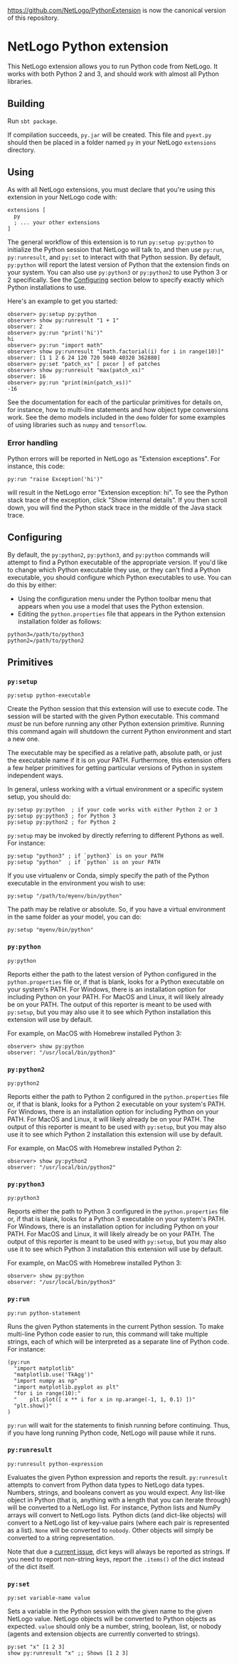 https://github.com/NetLogo/PythonExtension is now the canonical version of this repository.

# NetLogo Python extension

This NetLogo extension allows you to run Python code from NetLogo. It works with both Python 2 and 3, and should work with almost all Python libraries.

## Building

Run `sbt package`.

If compilation succeeds, `py.jar` will be created. This file and `pyext.py` should then be placed in a folder named `py` in your NetLogo `extensions` directory.
## Using

As with all NetLogo extensions, you must declare that you're using this extension in your NetLogo code with:

```netlogo
extensions [
  py
  ; ... your other extensions
]
```

The general workflow of this extension is to run `py:setup py:python` to initialize the Python session that NetLogo will talk to, and then use `py:run`, `py:runresult`, and `py:set` to interact with that Python session.
By default, `py:python` will report the latest version of Python that the extension finds on your system.
You can also use `py:python3` or `py:python2` to use Python 3 or 2 specifically.
See the [Configuring](#configuring) section below to specify exactly which Python installations to use.

Here's an example to get you started:

```netlogo
observer> py:setup py:python
observer> show py:runresult "1 + 1"
observer: 2
observer> py:run "print('hi')"
hi
observer> py:run "import math"
observer> show py:runresult "[math.factorial(i) for i in range(10)]"
observer: [1 1 2 6 24 120 720 5040 40320 362880]
observer> py:set "patch_xs" [ pxcor ] of patches
observer> show py:runresult "max(patch_xs)"
observer: 16
observer> py:run "print(min(patch_xs))"
-16
```

See the documentation for each of the particular primitives for details on, for instance, how to multi-line statements and how object type conversions work.
See the demo models included in the `demo` folder for some examples of using libraries such as `numpy` and `tensorflow`.

### Error handling

Python errors will be reported in NetLogo as "Extension exceptions". For instance, this code:

```netlogo
py:run "raise Exception('hi')"
```

will result in the NetLogo error "Extension exception: hi".
To see the Python stack trace of the exception, click "Show internal details".
If you then scroll down, you will find the Python stack trace in the middle of the Java stack trace.

## Configuring

By default, the `py:python2`, `py:python3`, and `py:python` commands will attempt to find a Python executable of the appropriate version.
If you'd like to change which Python executable they use, or they can't find a Python executable, you should configure which Python executables to use.
You can do this by either:

- Using the configuration menu under the Python toolbar menu that appears when you use a model that uses the Python extension.
- Editing the `python.properties` file that appears in the Python extension installation folder as follows:

```
python3=/path/to/python3
python2=/path/to/python2
```


## Primitives


### `py:setup`

```NetLogo
py:setup python-executable
```


Create the Python session that this extension will use to execute code. The session will be started with the given Python executable. This command *must* be run before running any other Python extension primitive. Running this command again will shutdown the current Python environment and start a new one.

 The executable may be specified as a relative path, absolute path, or just the executable name if it is on your PATH.
 Furthermore, this extension offers a few helper primitives for getting particular versions of Python in system
 independent ways.

 In general, unless working with a virtual environment or a specific system setup, you should do:

 ```NetLogo
 py:setup py:python  ; if your code works with either Python 2 or 3
 py:setup py:python3 ; for Python 3
 py:setup py:python2 ; for Python 2
 ```

`py:setup` may be invoked by directly referring to different Pythons as well. For instance:

```NetLogo
py:setup "python3" ; if `python3` is on your PATH
py:setup "python"  ; if `python` is on your PATH
```

If you use virtualenv or Conda, simply specify the path of the Python executable in the environment you wish to use:

```NetLogo
py:setup "/path/to/myenv/bin/python"
```

The path may be relative or absolute. So, if you have a virtual environment in the same folder as your model, you can do:

```NetLogo
py:setup "myenv/bin/python"
```
    


### `py:python`

```NetLogo
py:python
```


Reports either the path to the latest version of Python configured in the `python.properties` file or, if that is blank, looks for a Python executable on your system's PATH.
For Windows, there is an installation option for including Python on your PATH.
For MacOS and Linux, it will likely already be on your PATH.
The output of this reporter is meant to be used with `py:setup`, but you may also use it to see which Python installation this extension will use by default.

For example, on MacOS with Homebrew installed Python 3:
```NetLogo
observer> show py:python
observer: "/usr/local/bin/python3"
```



### `py:python2`

```NetLogo
py:python2
```


Reports either the path to Python 2 configured in the `python.properties` file or, if that is blank, looks for a Python 2 executable on your system's PATH.
For Windows, there is an installation option for including Python on your PATH.
For MacOS and Linux, it will likely already be on your PATH.
The output of this reporter is meant to be used with `py:setup`, but you may also use it to see which Python 2 installation this extension will use by default.

For example, on MacOS with Homebrew installed Python 2:
```NetLogo
observer> show py:python2
observer: "/usr/local/bin/python2"
```



### `py:python3`

```NetLogo
py:python3
```


Reports either the path to Python 3 configured in the `python.properties` file or, if that is blank, looks for a Python 3 executable on your system's PATH.
For Windows, there is an installation option for including Python on your PATH.
For MacOS and Linux, it will likely already be on your PATH.
The output of this reporter is meant to be used with `py:setup`, but you may also use it to see which Python 3 installation this extension will use by default.

For example, on MacOS with Homebrew installed Python 3:
```NetLogo
observer> show py:python
observer: "/usr/local/bin/python3"
```



### `py:run`

```NetLogo
py:run python-statement
```


Runs the given Python statements in the current Python session. To make multi-line Python code easier to run, this command will take multiple strings, each of which will be interpreted as a separate line of Python code. For instance:

```NetLogo
(py:run
  "import matplotlib"
  "matplotlib.use('TkAgg')"
  "import numpy as np"
  "import matplotlib.pyplot as plt"
  "for i in range(10):"
  "    plt.plot([ x ** i for x in np.arange(-1, 1, 0.1) ])"
  "plt.show()"
)
```

`py:run` will wait for the statements to finish running before continuing. Thus, if you have long running Python code, NetLogo will pause while it runs.



### `py:runresult`

```NetLogo
py:runresult python-expression
```


Evaluates the given Python expression and reports the result.
`py:runresult` attempts to convert from Python data types to NetLogo data types.
Numbers, strings, and booleans convert as you would expect.
Any list-like object in Python (that is, anything with a length that you can iterate through) will be converted to a NetLogo list.
For instance, Python lists and NumPy arrays will convert to NetLogo lists.
Python dicts (and dict-like objects) will convert to a NetLogo list of key-value pairs (where each pair is represented as a list).
`None` will be converted to `nobody`.
Other objects will simply be converted to a string representation.

Note that due a [current issue](https://github.com/qiemem/PythonExtension/issues/6), dict keys will always be reported as strings.
If you need to report non-string keys, report the `.items()` of the dict instead of the dict itself.



### `py:set`

```NetLogo
py:set variable-name value
```


Sets a variable in the Python session with the given name to the given NetLogo value. NetLogo objects will be converted to Python objects as expected. `value` should only be a number, string, boolean, list, or nobody (agents and extension objects are currently converted to strings).

```NetLogo
py:set "x" [1 2 3]
show py:runresult "x" ;; Shows [1 2 3]
```


